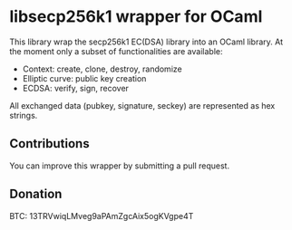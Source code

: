 # libsecp256k1 wrapper for OCaml

This library wrap the secp256k1 EC(DSA) library into an OCaml library. At the moment
only a subset of functionalities are available:

- Context: create, clone, destroy, randomize
- Elliptic curve: public key creation
- ECDSA: verify, sign, recover


All exchanged data (pubkey, signature, seckey) are represented as hex strings.



## Contributions

You can improve this wrapper by submitting a pull request.


## Donation

BTC: 13TRVwiqLMveg9aPAmZgcAix5ogKVgpe4T
